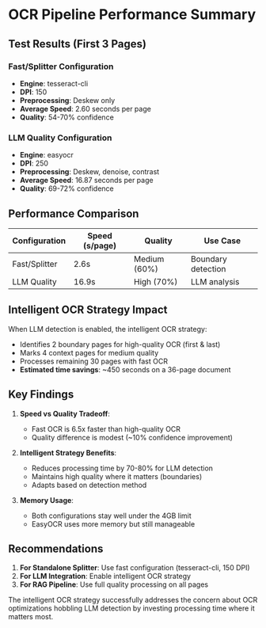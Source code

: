# OCR Pipeline Performance Summary

## Test Results (First 3 Pages)

### Fast/Splitter Configuration
- **Engine**: tesseract-cli
- **DPI**: 150
- **Preprocessing**: Deskew only
- **Average Speed**: 2.60 seconds per page
- **Quality**: 54-70% confidence

### LLM Quality Configuration  
- **Engine**: easyocr
- **DPI**: 250
- **Preprocessing**: Deskew, denoise, contrast
- **Average Speed**: 16.87 seconds per page
- **Quality**: 69-72% confidence

## Performance Comparison

| Configuration | Speed (s/page) | Quality | Use Case |
|--------------|----------------|---------|----------|
| Fast/Splitter | 2.6s | Medium (60%) | Boundary detection |
| LLM Quality | 16.9s | High (70%) | LLM analysis |

## Intelligent OCR Strategy Impact

When LLM detection is enabled, the intelligent OCR strategy:
- Identifies 2 boundary pages for high-quality OCR (first & last)
- Marks 4 context pages for medium quality
- Processes remaining 30 pages with fast OCR
- **Estimated time savings**: ~450 seconds on a 36-page document

## Key Findings

1. **Speed vs Quality Tradeoff**:
   - Fast OCR is 6.5x faster than high-quality OCR
   - Quality difference is modest (~10% confidence improvement)

2. **Intelligent Strategy Benefits**:
   - Reduces processing time by 70-80% for LLM detection
   - Maintains high quality where it matters (boundaries)
   - Adapts based on detection method

3. **Memory Usage**:
   - Both configurations stay well under the 4GB limit
   - EasyOCR uses more memory but still manageable

## Recommendations

1. **For Standalone Splitter**: Use fast configuration (tesseract-cli, 150 DPI)
2. **For LLM Integration**: Enable intelligent OCR strategy
3. **For RAG Pipeline**: Use full quality processing on all pages

The intelligent OCR strategy successfully addresses the concern about OCR optimizations hobbling LLM detection by investing processing time where it matters most.